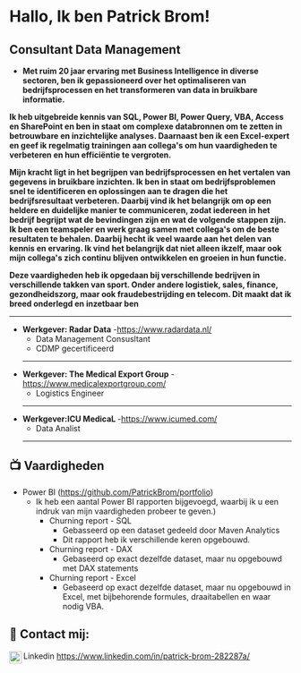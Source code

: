 <h1>Hallo, Ik ben Patrick Brom! <br/><a href="https://github.com/PatrickBrom/portfolio"></a> <a href="https://www.linkedin.com/in/patrick-brom-282287a/"></a>

<h2>Consultant Data Management</h2>

- <b>Met ruim 20 jaar ervaring met Business Intelligence in diverse sectoren, ben ik gepassioneerd over het optimaliseren van bedrijfsprocessen en het transformeren van data in bruikbare informatie. 

Ik heb uitgebreide kennis van SQL, Power BI, Power Query, VBA, Access en SharePoint en ben in staat om complexe databronnen om te zetten in betrouwbare en inzichtelijke analyses. Daarnaast ben ik een Excel-expert en geef ik regelmatig trainingen aan collega's om hun vaardigheden te verbeteren en hun efficiëntie te vergroten.

Mijn kracht ligt in het begrijpen van bedrijfsprocessen en het vertalen van gegevens in bruikbare inzichten. Ik ben in staat om bedrijfsproblemen snel te identificeren en oplossingen aan te dragen die het bedrijfsresultaat verbeteren. Daarbij vind ik het belangrijk om op een heldere en duidelijke manier te communiceren, zodat iedereen in het bedrijf begrijpt wat de bevindingen zijn en wat de volgende stappen zijn.
Ik ben een teamspeler en werk graag samen met collega's om de beste resultaten te behalen. Daarbij hecht ik veel waarde aan het delen van kennis en ervaring. Ik vind het belangrijk dat niet alleen ikzelf, maar ook mijn collega's zich continu blijven ontwikkelen en groeien in hun functie.</b>

<b> Deze vaardigheden heb ik opgedaan bij verschillende bedrijven in verschillende takken van sport. Onder andere logistiek, sales, finance, gezondheidszorg, maar ook fraudebestrijding en telecom.
Dit maakt dat ik breed onderlegd en inzetbaar ben</b>
  - ---------------------
  - <b>Werkgever: Radar Data</b>
    -https://www.radardata.nl/
    - Data Management Consusltant
    - CDMP gecertificeerd
    - ---------------------
  - <b>Werkgever: The Medical Export Group</b>
    -https://www.medicalexportgroup.com/
    - Logistics Engineer
    - ---------------------
  - <b>Werkgever:ICU MedicaL </b>
    -https://www.icumed.com/
    - Data Analist
    - ---------------------
<h2>📺 Vaardigheden</h2>

- Power BI (https://github.com/PatrickBrom/portfolio)
  - Ik heb een aantal Power BI rapporten bijgevoegd, waarbij ik u een indruk van mijn vaardigheden probeer te geven.)
    - Churning report - SQL
      - Gebasseerd op een dataset gedeeld door Maven Analytics
      - Dit rapport heb ik verschillende keren opgebouwd. 
    - Churning report - DAX
      - Gebaseerd op exact dezelfde dataset, maar nu opgebouwd met DAX statements
    - Churning report - Excel
      - Gebaseerd op exact dezelfde dataset, maar nu opgebouwd in Excel, met bijbehorende formules, draaitabellen en waar nodig VBA.
  

<h2> 🤳 Contact mij:</h2>

<img align="left" alt="JoshMadakor | LinkedIn" width="22px" src="https://cdn.jsdelivr.net/npm/simple-icons@v3/icons/linkedin.svg" /> Linkedin
https://www.linkedin.com/in/patrick-brom-282287a/

<!--
**joshmadakor1/joshmadakor1** is a ✨ _special_ ✨ repository because its `README.md` (this file) appears on your GitHub profile.

Here are some ideas to get you started:

- 🔭 I’m currently working on ...
- 🌱 I’m currently learning ...
- 👯 I’m looking to collaborate on ...
- 🤔 I’m looking for help with ...
- 💬 Ask me about ...
- 📫 How to reach me: ...
- 😄 Pronouns: ...
- ⚡ Fun fact: ...
-->
